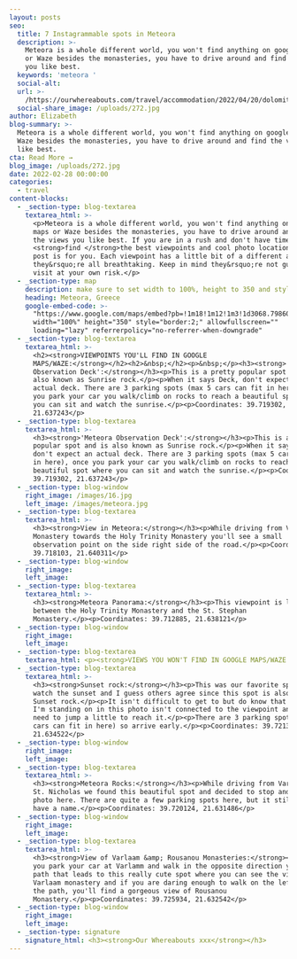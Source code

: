```yaml
---
layout: posts
seo:
  title: 7 Instagrammable spots in Meteora
  description: >-
    Meteora is a whole different world, you won't find anything on google maps
    or Waze besides the monasteries, you have to drive around and find the views
    you like best. 
  keywords: 'meteora '
  social-alt:
  url: >-
    /https://ourwhereabouts.com/travel/accommodation/2022/04/20/dolomites-travel-guide.html
  social-share_image: /uploads/272.jpg
author: Elizabeth
blog-summary: >-
  Meteora is a whole different world, you won't find anything on google maps or
  Waze besides the monasteries, you have to drive around and find the views you
  like best. 
cta: Read More →
blog_image: /uploads/272.jpg
date: 2022-02-28 00:00:00
categories:
  - travel
content-blocks:
  - _section-type: blog-textarea
    textarea_html: >-
      <p>Meteora is a whole different world, you won't find anything on google
      maps or Waze besides the monasteries, you have to drive around and find
      the views you like best. If you are in a rush and don't have time to
      <strong>find </strong>the best viewpoints and cool photo locations, this
      post is for you. Each viewpoint has a little bit of a different angle but
      they&rsquo;re all breathtaking. Keep in mind they&rsquo;re not guarded so
      visit at your own risk.</p>
  - _section-type: map
    description: make sure to set width to 100%, height to 350 and style to border 2
    heading: Meteora, Greece
    google-embed-code: >-
      "https://www.google.com/maps/embed?pb=!1m18!1m12!1m3!1d3068.798606323952!2d21.628400915538794!3d39.721708505537755!2m3!1f0!2f0!3f0!3m2!1i1024!2i768!4f13.1!3m3!1m2!1s0x13590faee8327f39%3A0x7127add4d8bc32ff!2sMeteora!5e0!3m2!1sen!2sth!4v1650431576319!5m2!1sen!2sth"
      width="100%" height="350" style="border:2;" allowfullscreen=""
      loading="lazy" referrerpolicy="no-referrer-when-downgrade"
  - _section-type: blog-textarea
    textarea_html: >-
      <h2><strong>VIEWPOINTS YOU'LL FIND IN GOOGLE
      MAPS/WAZE:</strong></h2><h2>&nbsp;</h2><p>&nbsp;</p><h3><strong>'Meteora
      Observation Deck':</strong></h3><p>This is a pretty popular spot and is
      also known as Sunrise rock.</p><p>When it says Deck, don't expect an
      actual deck. There are 3 parking spots (max 5 cars can fit in here), once
      you park your car you walk/climb on rocks to reach a beautiful spot where
      you can sit and watch the sunrise.</p><p>Coordinates: 39.719302,
      21.637243</p>
  - _section-type: blog-textarea
    textarea_html: >-
      <h3><strong>'Meteora Observation Deck':</strong></h3><p>This is a pretty
      popular spot and is also known as Sunrise rock.</p><p>When it says Deck,
      don't expect an actual deck. There are 3 parking spots (max 5 cars can fit
      in here), once you park your car you walk/climb on rocks to reach a
      beautiful spot where you can sit and watch the sunrise.</p><p>Coordinates:
      39.719302, 21.637243</p>
  - _section-type: blog-window
    right_image: /images/16.jpg
    left_image: /images/meteora.jpg
  - _section-type: blog-textarea
    textarea_html: >-
      <h3><strong>View in Meteora:</strong></h3><p>While driving from Varlaam
      Monastery towards the Holy Trinity Monastery you'll see a small
      observation point on the side right side of the road.</p><p>Coordinates:
      39.718103, 21.640311</p>
  - _section-type: blog-window
    right_image:
    left_image:
  - _section-type: blog-textarea
    textarea_html: >-
      <h3><strong>Meteora Panorama:</strong></h3><p>This viewpoint is located
      between the Holy Trinity Monastery and the St. Stephan
      Monastery.</p><p>Coordinates: 39.712885, 21.638121</p>
  - _section-type: blog-window
    right_image:
    left_image:
  - _section-type: blog-textarea
    textarea_html: <p><strong>VIEWS YOU WON'T FIND IN GOOGLE MAPS/WAZE:</strong></p>
  - _section-type: blog-textarea
    textarea_html: >-
      <h3><strong>Sunset rock:</strong></h3><p>This was our favorite spot to
      watch the sunset and I guess others agree since this spot is also known as
      Sunset rock.</p><p>It isn't difficult to get to but do know that the rock
      I'm standing on in this photo isn't connected to the viewpoint and you'll
      need to jump a little to reach it.</p><p>There are 3 parking spots (max 5
      cars can fit in here) so arrive early.</p><p>Coordinates: 39.721378,
      21.634522</p>
  - _section-type: blog-window
    right_image:
    left_image:
  - _section-type: blog-textarea
    textarea_html: >-
      <h3><strong>Meteora Rocks:</strong></h3><p>While driving from Varlaam to
      St. Nicholas we found this beautiful spot and decided to stop and take a
      photo here. There are quite a few parking spots here, but it still doesn't
      have a name.</p><p>Coordinates: 39.720124, 21.631486</p>
  - _section-type: blog-window
    right_image:
    left_image:
  - _section-type: blog-textarea
    textarea_html: >-
      <h3><strong>View of Varlaam &amp; Rousanou Monasteries:</strong></h3><p>If
      you park your car at Varlamm and walk in the opposite direction you'll a
      path that leads to this really cute spot where you can see the view of
      Varlaam monastery and if you are daring enough to walk on the left side of
      the path, you'll find a gorgeous view of Rousanou
      Monastery.</p><p>Coordinates: 39.725934, 21.632542</p>
  - _section-type: blog-window
    right_image:
    left_image:
  - _section-type: signature
    signature_html: <h3><strong>Our Whereabouts xxx</strong></h3>
---
```

